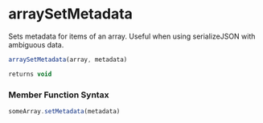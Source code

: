 # arraySetMetadata

Sets metadata for items of an array. Useful when using serializeJSON with ambiguous data.

```javascript
arraySetMetadata(array, metadata)
```

```javascript
returns void
```
### Member Function Syntax

```javascript
someArray.setMetadata(metadata)
```
